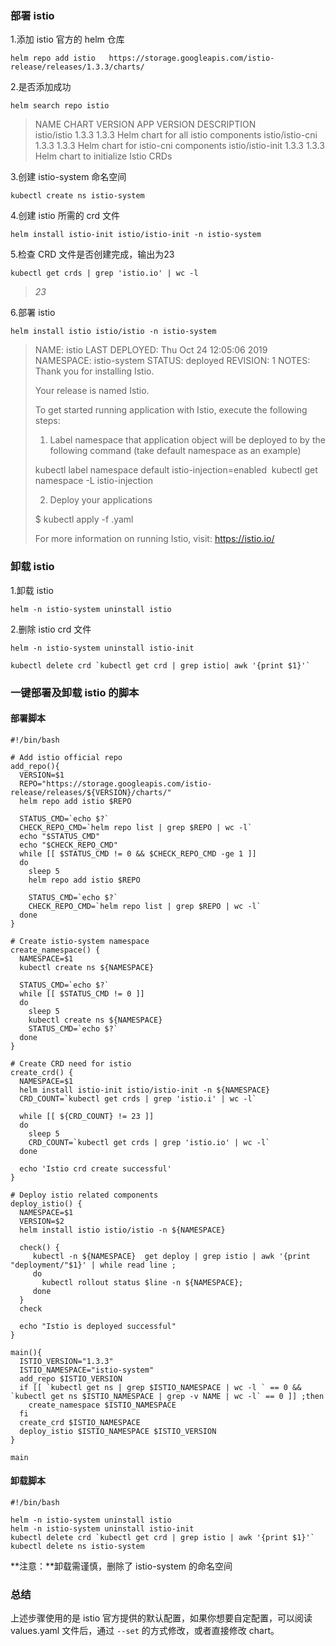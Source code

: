 ### 部署 istio 

1.添加 istio 官方的 helm 仓库

```shell
helm repo add istio   https://storage.googleapis.com/istio-release/releases/1.3.3/charts/
```

2.是否添加成功

```shell
helm search repo istio
```

> NAME                    CHART VERSION   APP VERSION     DESCRIPTION                        
> istio/istio             1.3.3           1.3.3           Helm chart for all istio components
> istio/istio-cni         1.3.3           1.3.3           Helm chart for istio-cni components
> istio/istio-init        1.3.3           1.3.3           Helm chart to initialize Istio CRDs

3.创建 istio-system 命名空间

```shell
kubectl create ns istio-system
```

4.创建 istio 所需的 crd 文件

```shell
helm install istio-init istio/istio-init -n istio-system
```

5.检查 CRD 文件是否创建完成，输出为23

```shell
kubectl get crds | grep 'istio.io' | wc -l
```

> *23*

6.部署 istio

```shell
helm install istio istio/istio -n istio-system
```

> NAME: istio
> LAST DEPLOYED: Thu Oct 24 12:05:06 2019
> NAMESPACE: istio-system
> STATUS: deployed
> REVISION: 1
> NOTES:
> Thank you for installing Istio.
>
> Your release is named Istio.
>
> To get started running application with Istio, execute the following steps:
> 1. Label namespace that application object will be deployed to by the following command (take default namespace as an example)
>
>  kubectl label namespace default istio-injection=enabled
> ​ kubectl get namespace -L istio-injection
>
> 2. Deploy your applications
>
> $ kubectl apply -f <your-application>.yaml
>
> For more information on running Istio, visit:
> https://istio.io/

### 卸载 istio

1.卸载 istio 

```shell
helm -n istio-system uninstall istio
```

2.删除 istio crd 文件

```shell
helm -n istio-system uninstall istio-init

kubectl delete crd `kubectl get crd | grep istio| awk '{print $1}'`
```

### 一键部署及卸载 istio 的脚本

#### 部署脚本

```shell
#!/bin/bash

# Add istio official repo
add_repo(){
  VERSION=$1
  REPO="https://storage.googleapis.com/istio-release/releases/${VERSION}/charts/"
  helm repo add istio $REPO

  STATUS_CMD=`echo $?`
  CHECK_REPO_CMD=`helm repo list | grep $REPO | wc -l`
  echo "$STATUS_CMD"
  echo "$CHECK_REPO_CMD"
  while [[ $STATUS_CMD != 0 && $CHECK_REPO_CMD -ge 1 ]]
  do
    sleep 5
    helm repo add istio $REPO

    STATUS_CMD=`echo $?`
    CHECK_REPO_CMD=`helm repo list | grep $REPO | wc -l`
  done
}

# Create istio-system namespace
create_namespace() {
  NAMESPACE=$1
  kubectl create ns ${NAMESPACE}

  STATUS_CMD=`echo $?`
  while [[ $STATUS_CMD != 0 ]]
  do
    sleep 5
    kubectl create ns ${NAMESPACE}
    STATUS_CMD=`echo $?`
  done
}

# Create CRD need for istio
create_crd() {
  NAMESPACE=$1
  helm install istio-init istio/istio-init -n ${NAMESPACE}
  CRD_COUNT=`kubectl get crds | grep 'istio.i' | wc -l`

  while [[ ${CRD_COUNT} != 23 ]]
  do
    sleep 5
    CRD_COUNT=`kubectl get crds | grep 'istio.io' | wc -l`
  done

  echo 'Istio crd create successful'
}

# Deploy istio related components
deploy_istio() {
  NAMESPACE=$1
  VERSION=$2
  helm install istio istio/istio -n ${NAMESPACE}

  check() {
     kubectl -n ${NAMESPACE}  get deploy | grep istio | awk '{print "deployment/"$1}' | while read line ;
     do
       kubectl rollout status $line -n ${NAMESPACE};
     done
  }
  check

  echo "Istio is deployed successful"
}

main(){
  ISTIO_VERSION="1.3.3"
  ISTIO_NAMESPACE="istio-system"
  add_repo $ISTIO_VERSION
  if [[ `kubectl get ns | grep $ISTIO_NAMESPACE | wc -l ` == 0 && `kubectl get ns $ISTIO_NAMESPACE | grep -v NAME | wc -l` == 0 ]] ;then
    create_namespace $ISTIO_NAMESPACE
  fi
  create_crd $ISTIO_NAMESPACE
  deploy_istio $ISTIO_NAMESPACE $ISTIO_VERSION
}

main
```

#### 卸载脚本

```shell
#!/bin/bash

helm -n istio-system uninstall istio 
helm -n istio-system uninstall istio-init
kubectl delete crd `kubectl get crd | grep istio | awk '{print $1}'` 
kubectl delete ns istio-system
```

**注意：**卸载需谨慎，删除了 istio-system 的命名空间

### 总结

上述步骤使用的是 istio 官方提供的默认配置，如果你想要自定配置，可以阅读 values.yaml 文件后，通过 `--set` 的方式修改，或者直接修改 chart。


